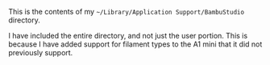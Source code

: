 This is the contents of my `~/Library/Application Support/BambuStudio` directory.

I have included the entire directory, and not just the user portion.  This is 
because I have added support for filament types to the A1 mini that it did not
previously support.